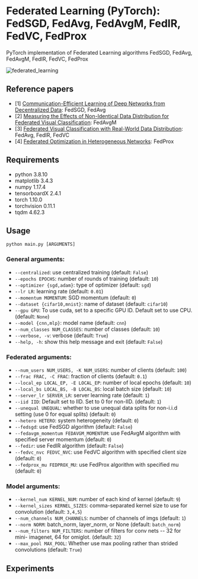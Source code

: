 # Federated Learning (PyTorch): FedSGD, FedAvg, FedAvgM, FedIR, FedVC, FedProx
PyTorch implementation of Federated Learning algorithms FedSGD, FedAvg, FedAvgM, FedIR, FedVC, FedProx

![federated_learning](https://1.bp.blogspot.com/-K65Ed68KGXk/WOa9jaRWC6I/AAAAAAAABsM/gglycD_anuQSp-i67fxER1FOlVTulvV2gCLcB/s1600/FederatedLearning_FinalFiles_Flow%2BChart1.png)

## Reference papers
* [1] [Communication-Efficient Learning of Deep Networks from Decentralized Data](https://arxiv.org/abs/1602.05629): FedSGD, FedAvg
* [2] [Measuring the Effects of Non-Identical Data Distribution for Federated Visual Classification](https://arxiv.org/abs/1909.06335): FedAvgM
* [3] [Federated Visual Classification with Real-World Data Distribution](https://arxiv.org/abs/2003.08082): FedAvg, FedIR, FedVC
* [4] [Federated Optimization in Heterogeneous Networks](https://arxiv.org/abs/1812.06127): FedProx

## Requirements
* python 3.8.10
* matplotlib 3.4.3
* numpy 1.17.4
* tensorboardX 2.4.1
* torch 1.10.0
* torchvision 0.11.1
* tqdm 4.62.3

## Usage
```python main.py [ARGUMENTS]```

### General arguments:
* ```--centralized```:         use centralized training (default: ```False```)
* ```--epochs EPOCHS```:       number of rounds of training (default: ```10```)
* ```--optimizer {sgd,adam}```:
                        type of optimizer (default: ```sgd```)
* ```--lr LR```:               learning rate (default: ```0.01```)
* ```--momentum MOMENTUM```:   SGD momentum (default: ```0```)
* ```--dataset {cifar10,mnist}```:
                        name of dataset (default: ```cifar10```)
* ```--gpu GPU```:             To use cuda, set to a specific GPU ID. Default set to
                        use CPU. (default: ```None```)
* ```--model {cnn,mlp}```:     model name (default: ```cnn```)
* ```--num_classes NUM_CLASSES```:
                        number of classes (default: ```10```)
* ```--verbose, -v```:         verbose (default: ```True```)
* ```--help, -h```:            show this help message and exit (default: ```False```)

### Federated arguments:
* ```--num_users NUM_USERS, -K NUM_USERS```:
                        number of clients (default: ```100```)
* ```--frac FRAC, -C FRAC```:  fraction of clients (default: ```0.1```)
* ```--local_ep LOCAL_EP, -E LOCAL_EP```:
                        number of local epochs (default: ```10```)
* ```--local_bs LOCAL_BS, -B LOCAL_BS```:
                        local batch size (default: ```10```)
* ```--server_lr SERVER_LR```:
                        server learning rate (default: ```1```)
* ```--iid IID```:             Default set to IID. Set to 0 for non-IID. (default: ```1```)
* ```--unequal UNEQUAL```:     whether to use unequal data splits for non-i.i.d
                        setting (use 0 for equal splits) (default: ```0```)
* ```--hetero HETERO```:       system heterogeneity (default: ```0```)
* ```--fedsgd```:              use FedSGD algorithm (default: ```False```)
* ```--fedavgm_momentum FEDAVGM_MOMENTUM```:
                        use FedAvgM algorithm with specified server momentum
                        (default: ```0```)
* ```--fedir```:               use FedIR algorithm (default: ```False```)
* ```--fedvc_nvc FEDVC_NVC```:
                        use FedVC algorithm with specified client size
                        (default: ```0```)
* ```--fedprox_mu FEDPROX_MU```:
                        use FedProx algorithm with specified mu (default: ```0```)

### Model arguments:
* ```--kernel_num KERNEL_NUM```:
                        number of each kind of kernel (default: ```9```)
* ```--kernel_sizes KERNEL_SIZES```:
                        comma-separated kernel size to use for convolution
                        (default: ```3,4,5```)
* ```--num_channels NUM_CHANNELS```:
                        number of channels of imgs (default: ```1```)
* ```--norm NORM```:           batch_norm, layer_norm, or None (default: ```batch_norm```)
* ```--num_filters NUM_FILTERS```:
                        number of filters for conv nets -- 32 for mini-
                        imagenet, 64 for omiglot. (default: ```32```)
* ```--max_pool MAX_POOL```:   Whether use max pooling rather than strided
                        convolutions (default: ```True```)

## Experiments
